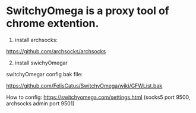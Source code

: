 # SwitchyOmega is a proxy tool of chrome extention.

1) install archsocks:

https://github.com/archsocks/archsocks

2) install swichyOmegar

switchyOmegar config bak file:

https://github.com/FelisCatus/SwitchyOmega/wiki/GFWList.bak

How to config:
https://switchyomega.com/settings.html (socks5 port 9500, archsocks admin port 9501)

